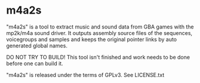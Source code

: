 # m4a2s
"m4a2s" is a tool to extract music and sound data from GBA games with the mp2k/m4a sound driver. It outputs assembly source files of the sequences, voicegroups and samples and keeps the original pointer links by auto generated global names.

DO NOT TRY TO BUILD!
This tool isn't finished and work needs to be done before one can build it.

"m4a2s" is released under the terms of GPLv3. See LICENSE.txt
